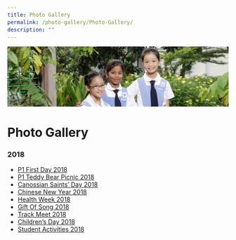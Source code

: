 ```yaml
---
title: Photo Gallery
permalink: /photo-gallery/Photo-Gallery/
description: ""
---
```

![](/images/banner-calendar.jpg)

Photo Gallery
=============

### **2018**

*   [P1 First Day 2018 ](/photo-gallery/P1-First-Day-2018/)
*   [P1 Teddy Bear Picnic 2018](/photo-gallery/Teddy-Bear-Picnic-2018/)
*   [Canossian Saints’ Day 2018](/photo-gallery/Canossian-Saints-Day-2018/)
*   [Chinese New Year 2018](/photo-gallery/Chinese-New-Year-2018/)
*   [Health Week 2018](/photo-gallery/Health-Week-2018/)
*   [Gift Of Song 2018](/photo-gallery/Gift-Of-Song-2018/)
*   [Track Meet 2018](/photo-gallery/Track-Meet-2018/)
*   [Children’s Day 2018](/photo-gallery/Childrens-Day-2018/)
*   [Student Activities 2018](/photo-gallery/Student-Activities-2018/)